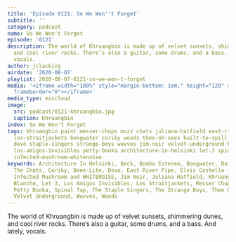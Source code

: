 ```yaml
---
title: 'Episode 0121: So We Won''t Forget'
subtitle: ''
category: podcast
name: So We Won't Forget
episode: '0121'
description: The world of Khruangbin is made up of velvet sunsets, shimmering dunes,
  and cool river rocks. There’s also a guitar, some drums, and a bass. And lately,
  vocals.
author: jclacking
airdate: '2020-08-07'
playlist: 2020-08-07-0121-so-we-won-t-forget
media: '<iframe width="100%" style="margin-bottom: 1em;" height="120" src="https://www.mixcloud.com/widget/iframe/?feed=%2Fthe-lacking-org%2Fjpaaxb-121-so-we-wont-forget%2F&hide_artwork=1&hide_cover=1&light=1"
  frameborder="0"></iframe>'
media_type: mixcloud
image:
  src: podcast/0121-khruangbin.jpg
  caption: Khruangbin
index: So We Won't Forget
tags: khruangbin paint messer-chups muzz chats juliana-hatfield east-river-pipe la-dame-blanche
  los-straitjackets bongwater coriky woods thee-oh-sees built-to-spill beck deee-lite
  devo staple-singers strange-boys wavves jim-noir velvet-underground bomba-estereo
  los-amigos-invisibles petty-booka architecture-in-helsinki let-3 spinal-tap elvis-costello-attractions
  infected-mushroom-whiteno1se
keywords: Architecture In Helsinki, Beck, Bomba Estereo, Bongwater, Built To Spill,
  The Chats, Coriky, Deee-Lite, Devo, East River Pipe, Elvis Costello + The Attractions,
  Infected Mushroom and WHITENO1SE, Jim Noir, Juliana Hatfield, Khruangbin, La Dame
  Blanche, Let 3, Los Amigos Invisibles, Los Straitjackets, Messer Chups, Muzz, Paint,
  Petty Booka, Spinal Tap, The Staple Singers, The Strange Boys, Thee Oh Sees, The
  Velvet Underground, Wavves, Woods
---
```

The world of Khruangbin is made up of velvet sunsets, shimmering dunes, and cool river rocks. There’s also a guitar, some drums, and a bass. And lately, vocals.
